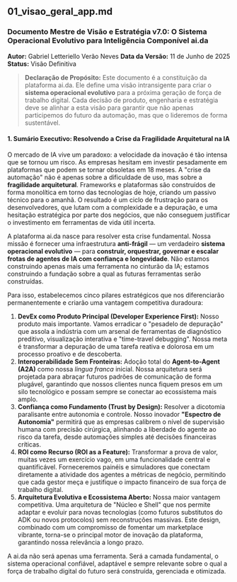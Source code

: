 ## **01_visao_geral_app.md**

### Documento Mestre de Visão e Estratégia v7.0: O Sistema Operacional Evolutivo para Inteligência Componível ai.da

**Autor:** Gabriel Letteriello Verão Neves **Data da Versão:** 11 de Junho de 2025 **Status:** Visão Definitiva

> **Declaração de Propósito:** Este documento é a constituição da plataforma ai.da. Ele define uma visão intransigente para criar o **sistema operacional evolutivo** para a próxima geração de força de trabalho digital. Cada decisão de produto, engenharia e estratégia deve se alinhar a esta visão para garantir que não apenas participemos do futuro da automação, mas que o lideremos de forma sustentável.

#### 1. Sumário Executivo: Resolvendo a Crise da Fragilidade Arquitetural na IA

O mercado de IA vive um paradoxo: a velocidade da inovação é tão intensa que se tornou um risco. As empresas hesitam em investir pesadamente em plataformas que podem se tornar obsoletas em 18 meses. A "crise da automação" não é apenas sobre a dificuldade de uso, mas sobre a **fragilidade arquitetural**. Frameworks e plataformas são construídos de forma monolítica em torno das tecnologias de hoje, criando um passivo técnico para o amanhã. O resultado é um ciclo de frustração para os desenvolvedores, que lutam com a complexidade e a depuração, e uma hesitação estratégica por parte dos negócios, que não conseguem justificar o investimento em ferramentas de vida útil incerta.

A plataforma ai.da nasce para resolver esta crise fundamental. Nossa missão é fornecer uma infraestrutura **anti-frágil** — um verdadeiro **sistema operacional evolutivo** — para **construir, orquestrar, governar e escalar frotas de agentes de IA com confiança e longevidade**. Não estamos construindo apenas mais uma ferramenta no cinturão da IA; estamos construindo a fundação sobre a qual as futuras ferramentas serão construídas.

Para isso, estabelecemos cinco pilares estratégicos que nos diferenciarão permanentemente e criarão uma vantagem competitiva duradoura:

1. **DevEx como Produto Principal (Developer Experience First):** Nosso produto mais importante. Vamos erradicar o "pesadelo de depuração" que assola a indústria com um arsenal de ferramentas de diagnóstico preditivo, visualização interativa e "time-travel debugging". Nossa meta é transformar a depuração de uma tarefa reativa e dolorosa em um processo proativo e de descoberta.
2. **Interoperabilidade Sem Fronteiras:** Adoção total do **Agent-to-Agent (A2A)** como nossa _lingua franca_ inicial. Nossa arquitetura será projetada para abraçar futuros padrões de comunicação de forma plugável, garantindo que nossos clientes nunca fiquem presos em um silo tecnológico e possam sempre se conectar ao ecossistema mais amplo.
3. **Confiança como Fundamento (Trust by Design):** Resolver a dicotomia paralisante entre autonomia e controle. Nosso inovador **"Espectro de Autonomia"** permitirá que as empresas calibrem o nível de supervisão humana com precisão cirúrgica, alinhando a liberdade do agente ao risco da tarefa, desde automações simples até decisões financeiras críticas.
4. **ROI como Recurso (ROI as a Feature):** Transformar a prova de valor, muitas vezes um exercício vago, em uma funcionalidade central e quantificável. Forneceremos painéis e simuladores que conectam diretamente a atividade dos agentes a métricas de negócio, permitindo que cada gestor meça e justifique o impacto financeiro de sua força de trabalho digital.
5. **Arquitetura Evolutiva e Ecossistema Aberto:** Nossa maior vantagem competitiva. Uma arquitetura de "Núcleo e Shell" que nos permite adaptar e evoluir para novas tecnologias (como futuros substitutos do ADK ou novos protocolos) sem reconstruções massivas. Este design, combinado com um compromisso de fomentar um marketplace vibrante, torna-se o principal motor de inovação da plataforma, garantindo nossa relevância a longo prazo.

A ai.da não será apenas uma ferramenta. Será a camada fundamental, o sistema operacional confiável, adaptável e sempre relevante sobre o qual a força de trabalho digital do futuro será construída, gerenciada e otimizada.